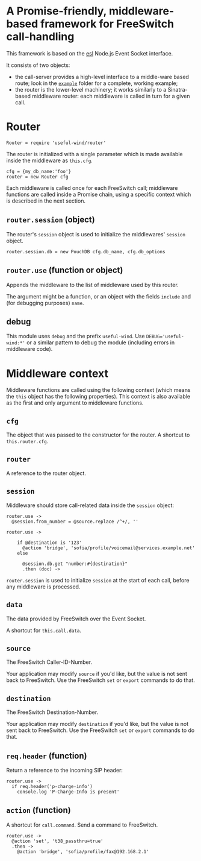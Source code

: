A Promise-friendly, middleware-based framework for FreeSwitch call-handling
===========================================================================

This framework is based on the [esl](https://github.com/shimaore/esl) Node.js Event Socket interface.

It consists of two objects:
- the call-server provides a high-level interface to a middle-ware based route; look in the [`example`](https://github.com/shimaore/useful-wind/tree/master/example) folder for a complete, working example;
- the router is the lower-level machinery; it works similarly to a Sinatra-based middleware router: each middleware is called in turn for a given call.

Router
======

    Router = require 'useful-wind/router'

The router is initialized with a single parameter which is made available inside the middleware as `this.cfg`.

    cfg = {my_db_name:'foo'}
    router = new Router cfg

Each middleware is called once for each FreeSwitch call; middleware functions are called inside a Promise chain, using a specific context which is described in the next section.

`router.session` (object)
----------------

The router's `session` object is used to initialize the middlewares' `session` object.

    router.session.db = new PouchDB cfg.db_name, cfg.db_options

`router.use` (function or object)
------------

Appends the middleware to the list of middleware used by this router.

The argument might be a function, or an object with the fields `include` and (for debugging purposes) `name`.

debug
-----

This module uses `debug` and the prefix `useful-wind`. Use `DEBUG='useful-wind:*'` or a similar pattern to debug the module (including errors in middleware code).


Middleware context
==================

Middleware functions are called using the following context (which means the `this` object has the following properties).
This context is also available as the first and only argument to middleware functions.

`cfg`
-----

The object that was passed to the constructor for the router.
A shortcut to `this.router.cfg`.

`router`
--------

A reference to the router object.

`session`
---------

Middleware should store call-related data inside the `session` object:

    router.use ->
      @session.from_number = @source.replace /^+/, ''

    router.use ->

        if @destination is '123'
          @action 'bridge', 'sofia/profile/voicemail@services.example.net'
        else

          @session.db.get "number:#{destination}"
          .then (doc) ->

`router.session` is used to initialize `session` at the start of each call, before any middleware is processed.

`data`
------

The data provided by FreeSwitch over the Event Socket.

A shortcut for `this.call.data`.

`source`
--------

The FreeSwitch Caller-ID-Number.

Your application may modify `source` if you'd like, but the value is not sent back to FreeSwitch. Use the FreeSwitch `set` or `export` commands to do that.

`destination`
-------------

The FreeSwitch Destination-Number.

Your application may modify `destination` if you'd like, but the value is not sent back to FreeSwitch. Use the FreeSwitch `set` or `export` commands to do that.

`req.header` (function)
------------

Return a reference to the incoming SIP header:

    router.use ->
      if req.header('p-charge-info')
        console.log 'P-Charge-Info is present'

`action` (function)
--------

A shortcut for `call.command`. Send a command to FreeSwitch.

    router.use ->
      @action 'set', 't38_passthru=true'
      .then ->
        @action 'bridge', 'sofia/profile/fax@192.168.2.1'
